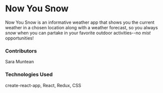 # Now You Snow

Now You Snow is an informative weather app that shows you the current weather in a chosen location along with a weather forecast, so you always _snow_ when you can partake in your favorite outdoor activities--no _mist_ opportunities!

### Contributors
Sara Muntean

### Technologies Used
create-react-app, React, Redux, CSS